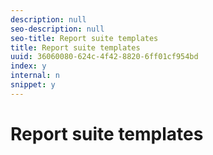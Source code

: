 ```yaml
---
description: null
seo-description: null
seo-title: Report suite templates
title: Report suite templates
uuid: 36060080-624c-4f42-8820-6ff01cf954bd
index: y
internal: n
snippet: y
---
```


# Report suite templates

